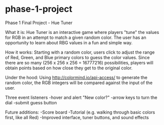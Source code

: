 # phase-1-project
Phase 1 Final Project - Hue Tuner

What it is:
Hue Tuner is an interactive game where players "tune" the values for RGB in an attempt to match a given random color. The user has an opportunity to learn about RBG values in a fun and simple way. 


How it works:
 Starting with a random color, users click to adjust the range of Red, Green, and Blue primary colors to guess the color values. Since there are so many (256 x 256 x 256 = 16777216) possibilities, players will obtain points based on how close they get to the original color. 

Under the hood:
Using http://colormind.io/api-access/ to generate the random color, the RGB integers will be compared against the input of the user.

Three event listeners
  -hover and alert "New color?"
  -arrow keys to turn the dial
  -submit guess button

Future additions:
-Score board
-Tutorial (e.g. walking through basic colors first, like all Red)
-Improved interface, tuner buttons, and sound effects
